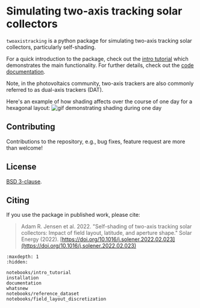 # Simulating two-axis tracking solar collectors

`twoaxistracking` is a python package for simulating two-axis tracking solar collectors, particularly self-shading.

For a quick introduction to the package, check out the [intro tutorial](../notebooks/intro_tutorial) which demonstrates the main functionality. For further details, check out the [code documentation](../documentation).

Note, in the photovoltaics community, two-axis trackers are also commonly referred to as dual-axis trackers (DAT).

Here's an example of how shading affects over the course of one day for a hexagonal layout:
![gif demonstrating shading during one day](/shading_demonstration.gif)

## Contributing
Contributions to the repository, e.g., bug fixes, feature request are more than welcome!


## License
[BSD 3-clause](https://github.com/AdamRJensen/twoaxistracking/blob/main/LICENSE).


## Citing
If you use the package in published work, please cite:
> Adam R. Jensen et al. 2022.
> "Self-shading of two-axis tracking solar collectors: Impact of field layout, latitude, and aperture shape."
> Solar Energy (2022). [https://doi.org/10.1016/j.solener.2022.02.023](https://doi.org/10.1016/j.solener.2022.02.023)


```{toctree}
:maxdepth: 1
:hidden:

notebooks/intro_tutorial
installation
documentation
whatsnew
notebooks/reference_dataset
notebooks/field_layout_discretization
```
